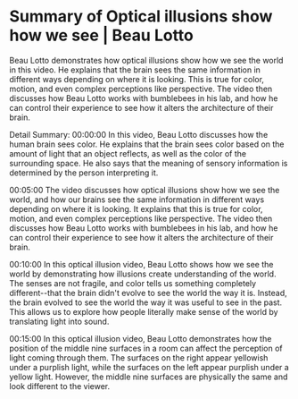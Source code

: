 # Summary of Optical illusions show how we see | Beau Lotto

Beau Lotto demonstrates how optical illusions show how we see the world in this video. He explains that the brain sees the same information in different ways depending on where it is looking. This is true for color, motion, and even complex perceptions like perspective. The video then discusses how Beau Lotto works with bumblebees in his lab, and how he can control their experience to see how it alters the architecture of their brain.

Detail Summary: 
00:00:00
In this video, Beau Lotto discusses how the human brain sees color. He explains that the brain sees color based on the amount of light that an object reflects, as well as the color of the surrounding space. He also says that the meaning of sensory information is determined by the person interpreting it.

00:05:00
The video discusses how optical illusions show how we see the world, and how our brains see the same information in different ways depending on where it is looking. It explains that this is true for color, motion, and even complex perceptions like perspective. The video then discusses how Beau Lotto works with bumblebees in his lab, and how he can control their experience to see how it alters the architecture of their brain.

00:10:00
In this optical illusion video, Beau Lotto shows how we see the world by demonstrating how illusions create understanding of the world. The senses are not fragile, and color tells us something completely different--that the brain didn't evolve to see the world the way it is. Instead, the brain evolved to see the world the way it was useful to see in the past. This allows us to explore how people literally make sense of the world by translating light into sound.

00:15:00
In this optical illusion video, Beau Lotto demonstrates how the position of the middle nine surfaces in a room can affect the perception of light coming through them. The surfaces on the right appear yellowish under a purplish light, while the surfaces on the left appear purplish under a yellow light. However, the middle nine surfaces are physically the same and look different to the viewer.

